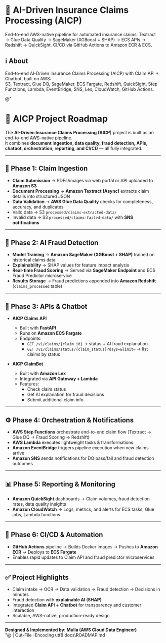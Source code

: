 ﻿# 🚀 AI-Driven Insurance Claims Processing (AICP)

End-to-end AWS-native pipeline for automated insurance claims:
Textract → Glue Data Quality → SageMaker (XGBoost + SHAP) → ECS APIs → Redshift → QuickSight.
CI/CD via GitHub Actions to Amazon ECR & ECS.

## ℹ️ About
End-to-end AI-Driven Insurance Claims Processing (AICP) with Claim API + Chatbot, built on AWS:  
S3, Textract, Glue DQ, SageMaker, ECS Fargate, Redshift, QuickSight, Step Functions, Lambda, EventBridge, SNS, Lex, CloudWatch, GitHub Actions.

@"
# 📌 AICP Project Roadmap

The **AI-Driven Insurance Claims Processing (AICP)** project is built as an end-to-end AWS-native pipeline.  
It combines **document ingestion, data quality, fraud detection, APIs, chatbot, orchestration, reporting, and CI/CD** — all fully integrated.

---

## 🚀 Phase 1: Claim Ingestion
- **Claim Submission** → PDFs/images via web portal or API uploaded to **Amazon S3**  
- **Document Processing** → **Amazon Textract (Async)** extracts claim details into structured JSON  
- **Data Validation** → **AWS Glue Data Quality** checks for completeness, accuracy, and duplicates  
- Valid data → S3 `processed/claims-extracted-data/`  
- Invalid data → S3 `processed/claims-failed-data/` with **SNS notifications**

---

## 🤖 Phase 2: AI Fraud Detection
- **Model Training** → **Amazon SageMaker (XGBoost + SHAP)** trained on historical claims data  
- **Explainability** → SHAP values for feature impact analysis  
- **Real-time Fraud Scoring** → Served via **SageMaker Endpoint** and ECS Fraud Predictor microservice  
- **Results Storage** → Fraud predictions appended into **Amazon Redshift** (`claims_processed` table)

---

## 🔗 Phase 3: APIs & Chatbot
- **AICP Claims API**  
  - Built with **FastAPI**  
  - Runs on **Amazon ECS Fargate**  
  - Endpoints:  
    - `GET /v1/claims/{claim_id}` → status + AI fraud explanation  
    - `GET /v1/claims/status/{claim_status}?days=&limit=` → list claims by status  

- **AICP ClaimBot**  
  - Built with **Amazon Lex**  
  - Integrated via **API Gateway + Lambda**  
  - Features:  
    - Check claim status  
    - Get AI explanation for fraud decisions  
    - Submit additional claim info  

---

## ⚙️ Phase 4: Orchestration & Notifications
- **AWS Step Functions** orchestrate end-to-end claim flow (Textract → Glue DQ → Fraud Scoring → Redshift)  
- **AWS Lambda** executes lightweight tasks & transformations  
- **Amazon EventBridge** triggers pipeline execution when new claims arrive  
- **Amazon SNS** sends notifications for DQ pass/fail and fraud detection outcomes  

---

## 📊 Phase 5: Reporting & Monitoring
- **Amazon QuickSight** dashboards → Claim volumes, fraud detection rates, data quality insights  
- **Amazon CloudWatch** → Logs, metrics, and alerts for ECS tasks, Glue jobs, Lambda functions  

---

## 🔄 Phase 6: CI/CD & Automation
- **GitHub Actions** pipeline → Builds Docker images → Pushes to **Amazon ECR** → Deploys to **ECS Fargate**  
- Enables rapid updates to Claim API and fraud predictor microservices  

---

## ✅ Project Highlights
- Claim intake → OCR → Data validation → Fraud detection → Decisions in minutes  
- Fraud detection with **explainable AI (SHAP)**  
- Integrated **Claim API** + **Chatbot** for transparency and customer interaction  
- Scalable, AWS-native, production-ready design  

---

**Designed & Implemented by: Mulla (AWS Cloud Data Engineer)**  
"@ | Out-File -Encoding utf8 docs\ROADMAP.md
